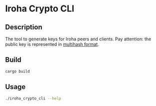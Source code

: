 # Iroha Crypto CLI

## Description

The tool to generate keys for Iroha peers and clients.
Pay attention: the public key is represented in [multihash format](https://github.com/multiformats/multihash).

## Build
```bash
cargo build
```

## Usage
```bash
./iroha_crypto_cli --help
```